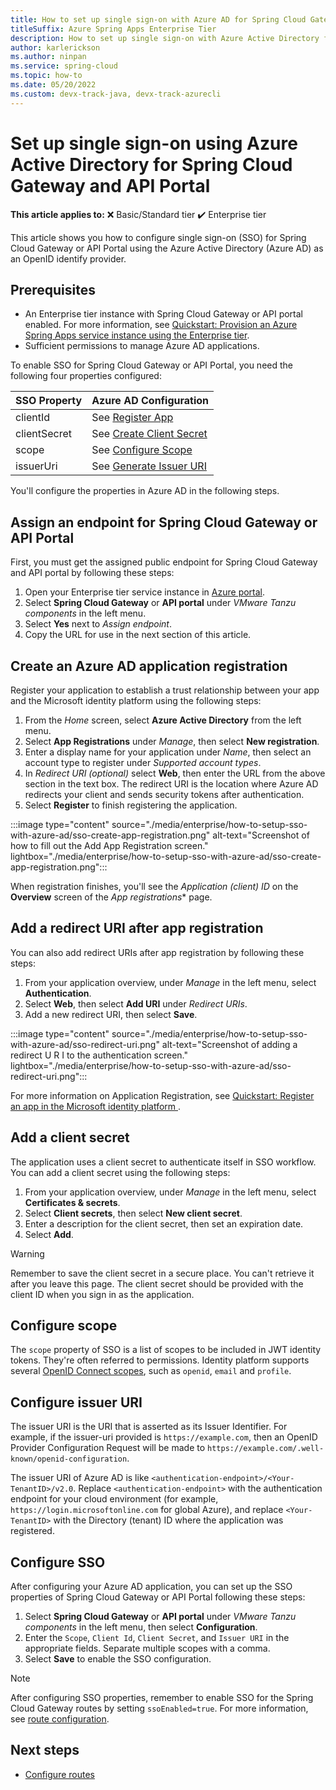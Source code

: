 ```yaml
---
title: How to set up single sign-on with Azure AD for Spring Cloud Gateway and API Portal for Tanzu
titleSuffix: Azure Spring Apps Enterprise Tier
description: How to set up single sign-on with Azure Active Directory for Spring Cloud Gateway and API Portal for Tanzu with Azure Spring Apps Enterprise Tier.
author: karlerickson
ms.author: ninpan
ms.service: spring-cloud
ms.topic: how-to
ms.date: 05/20/2022
ms.custom: devx-track-java, devx-track-azurecli
---
```


# Set up single sign-on using Azure Active Directory for Spring Cloud Gateway and API Portal

**This article applies to:** ❌ Basic/Standard tier ✔️ Enterprise tier

This article shows you how to configure single sign-on (SSO) for Spring Cloud Gateway or API Portal using the Azure Active Directory (Azure AD) as an OpenID identify provider.

## Prerequisites

- An Enterprise tier instance with Spring Cloud Gateway or API portal enabled. For more information, see [Quickstart: Provision an Azure Spring Apps service instance using the Enterprise tier](quickstart-provision-service-instance-enterprise.md).
- Sufficient permissions to manage Azure AD applications.

To enable SSO for Spring Cloud Gateway or API Portal, you need the following four properties configured:

| SSO Property | Azure AD Configuration |
| - | - |
| clientId | See [Register App](#create-an-azure-ad-application-registration) |
| clientSecret | See [Create Client Secret](#add-a-client-secret) |
| scope | See [Configure Scope](#configure-scope) |
| issuerUri | See [Generate Issuer URI](#configure-issuer-uri) |

You'll configure the properties in Azure AD in the following steps.

## Assign an endpoint for Spring Cloud Gateway or API Portal

First, you must get the assigned public endpoint for Spring Cloud Gateway and API portal by following these steps:

1. Open your Enterprise tier service instance in [Azure portal](https://portal.azure.com).
1. Select **Spring Cloud Gateway** or **API portal** under *VMware Tanzu components* in the left menu. 
1. Select **Yes** next to *Assign endpoint*.
1. Copy the URL for use in the next section of this article.

## Create an Azure AD application registration

Register your application to establish a trust relationship between your app and the Microsoft identity platform using the following steps:

1. From the *Home* screen, select **Azure Active Directory** from the left menu.
1. Select **App Registrations** under *Manage*, then select **New registration**.
1. Enter a display name for your application under *Name*, then select an account type to register under *Supported account types*.
1. In *Redirect URI (optional)* select **Web**, then enter the URL from the above section in the text box. The redirect URI is the location where Azure AD redirects your client and sends security tokens after authentication.
1. Select **Register** to finish registering the application.

:::image type="content" source="./media/enterprise/how-to-setup-sso-with-azure-ad/sso-create-app-registration.png" alt-text="Screenshot of how to fill out the Add App Registration screen." lightbox="./media/enterprise/how-to-setup-sso-with-azure-ad/sso-create-app-registration.png":::

When registration finishes, you'll see the *Application (client) ID* on the **Overview** screen of the *App registrations** page.

## Add a redirect URI after app registration

You can also add redirect URIs after app registration by following these steps:

1. From your application overview, under *Manage* in the left menu, select **Authentication**.
1. Select **Web**, then select **Add URI** under *Redirect URIs*.
1. Add a new redirect URI, then select **Save**.

:::image type="content" source="./media/enterprise/how-to-setup-sso-with-azure-ad/sso-redirect-uri.png" alt-text="Screenshot of adding a redirect U R I to the authentication screen." lightbox="./media/enterprise/how-to-setup-sso-with-azure-ad/sso-redirect-uri.png":::

For more information on Application Registration, see [Quickstart: Register an app in the Microsoft identity platform ](../active-directory/develop/quickstart-register-app.md#quickstart-register-an-application-with-the-microsoft-identity-platform).

## Add a client secret

The application uses a client secret to authenticate itself in SSO workflow. You can add a client secret using the following steps:

1. From your application overview, under *Manage* in the left menu, select **Certificates & secrets**.
1. Select **Client secrets**, then select **New client secret**.
1. Enter a description for the client secret, then set an expiration date.
1. Select **Add**.

> [!WARNING]
> Remember to save the client secret in a secure place. You can't retrieve it after you leave this page. The client secret should be provided with the client ID when you sign in as the application.

## Configure scope

The `scope` property of SSO is a list of scopes to be included in JWT identity tokens. They're often referred to permissions. Identity platform supports several [OpenID Connect scopes](../active-directory/develop/v2-permissions-and-consent.md#openid-connect-scopes), such as `openid`, `email` and `profile`.

## Configure issuer URI

The issuer URI is the URI that is asserted as its Issuer Identifier. For example, if the issuer-uri provided is `https://example.com`, then an OpenID Provider Configuration Request will be made to `https://example.com/.well-known/openid-configuration`.

The issuer URI of Azure AD is like `<authentication-endpoint>/<Your-TenantID>/v2.0`. Replace `<authentication-endpoint>` with the authentication endpoint for your cloud environment (for example, `https://login.microsoftonline.com` for global Azure), and replace `<Your-TenantID>` with the Directory (tenant) ID where the application was registered.

## Configure SSO

After configuring your Azure AD application, you can set up the SSO properties of Spring Cloud Gateway or API Portal following these steps:

1. Select **Spring Cloud Gateway** or **API portal** under *VMware Tanzu components* in the left menu, then select **Configuration**.
1. Enter the `Scope`, `Client Id`, `Client Secret`, and `Issuer URI` in the appropriate fields. Separate multiple scopes with a comma.
1. Select **Save** to enable the SSO configuration.

> [!NOTE]
> After configuring SSO properties, remember to enable SSO for the Spring Cloud Gateway routes by setting `ssoEnabled=true`. For more information, see [route configuration](./how-to-use-enterprise-spring-cloud-gateway.md#configure-routes).

## Next steps
- [Configure routes](./how-to-use-enterprise-spring-cloud-gateway.md#configure-routes)